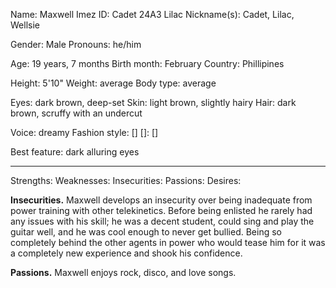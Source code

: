 Name: Maxwell Imez
ID: Cadet 24A3 Lilac
Nickname(s): Cadet, Lilac, Wellsie

Gender: Male
Pronouns: he/him

Age: 19 years, 7 months
Birth month: February
Country: Phillipines

Height: 5'10"
Weight: average
Body type: average

Eyes: dark brown, deep-set
Skin: light brown, slightly hairy
Hair: dark brown, scruffy with an undercut

Voice: dreamy
Fashion style: []
[]: []

Best feature: dark alluring eyes

---
Strengths:
Weaknesses:
Insecurities:
Passions:
Desires:

**Insecurities.**
Maxwell develops an insecurity over being inadequate from power training with other telekinetics. Before being enlisted he rarely had any issues with his skill; he was a decent student, could sing and play the guitar well, and he was cool enough to never get bullied. Being so completely behind the other agents in power who would tease him for it was a completely new experience and shook his confidence.

**Passions.**
Maxwell enjoys rock, disco, and love songs. 
